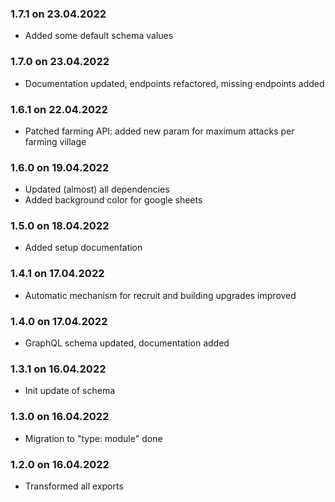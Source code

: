 ### 1.7.1 on 23.04.2022
- Added some default schema values

### 1.7.0 on 23.04.2022
- Documentation updated, endpoints refactored, missing endpoints added

### 1.6.1 on 22.04.2022
- Patched farming API: added new param for maximum attacks per farming village

### 1.6.0 on 19.04.2022
- Updated (almost) all dependencies
- Added background color for google sheets

### 1.5.0 on 18.04.2022
- Added setup documentation

### 1.4.1 on 17.04.2022
- Automatic mechanism for recruit and building upgrades improved

### 1.4.0 on 17.04.2022
- GraphQL schema updated, documentation added

### 1.3.1 on 16.04.2022
- Init update of schema

### 1.3.0 on 16.04.2022
- Migration to "type: module" done

### 1.2.0 on 16.04.2022
- Transformed all exports
